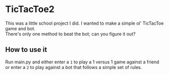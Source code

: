 # TicTacToe2
This was a little school project I did. I wanted to make a simple ol' TicTacToe game and bot.  
There's only one method to beat the bot; can you figure it out?
## How to use it
Run main.py and either enter a `1` to play a 1 versus 1 game against a friend or enter a `2` to play against a bot that follows a simple set of rules.

